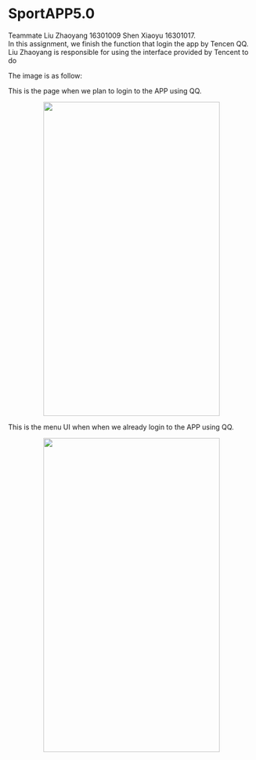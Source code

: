 # SportAPP5.0  

Teammate Liu Zhaoyang 16301009 Shen Xiaoyu 16301017.  
In this assignment, we finish the function that login the app by Tencen QQ.  
Liu Zhaoyang is responsible for using the interface provided by Tencent to do 
  
The image is as follow:  
  
This is the page when we plan to login to the APP using QQ.    
  
<div align="center"><img width="360" height="640" src="https://github.com/koloa-yang/SportApp3.0/blob/master/img/QQ.png"/></div>  
  
This is the menu UI when when we already login to the APP using QQ.  
  
<div align="center"><img width="360" height="640" src="https://github.com/koloa-yang/SportApp3.0/blob/master/img/menu.png"/></div>  
  
